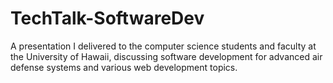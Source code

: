 # TechTalk-SoftwareDev
A presentation I delivered to the computer science students and faculty at the University of Hawaii, discussing software development for advanced air defense systems and various web development topics.
